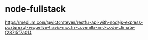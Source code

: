 # node-fullstack
https://medium.com/@victorsteven/restful-api-with-nodejs-express-postgresql-sequelize-travis-mocha-coveralls-and-code-climate-f28715f7a014
